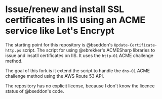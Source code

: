 # Issue/renew and install SSL certificates in IIS using an ACME service like Let's Encrypt

The starting point for this repository is @bseddon's `Update-Certificate-http.ps` script. The script for using @ebrekker's ACMESharp libraries to issue and insatll certificates on IIS. It uses the `http-01` ACME challenge method.

The goal of this fork is it extend the script to handle the `dns-01` ACME challenge method using the AWS Route 53 API.

The repository has no explicit license, because I don't know the licence status of @bseddon's code.
